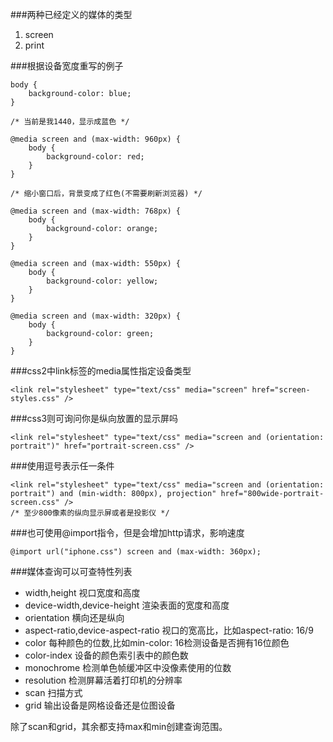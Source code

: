 ###两种已经定义的媒体的类型
1. screen
2. print

###根据设备宽度重写的例子

```
body {
	background-color: blue;
}

/* 当前是我1440，显示成蓝色 */

@media screen and (max-width: 960px) {
	body {
		background-color: red;
	}
}

/* 缩小窗口后，背景变成了红色(不需要刷新浏览器) */

@media screen and (max-width: 768px) {
	body {
		background-color: orange;
	}
}

@media screen and (max-width: 550px) {
	body {
		background-color: yellow;
	}
}

@media screen and (max-width: 320px) {
	body {
		background-color: green;
	}
}
```

###css2中link标签的media属性指定设备类型

```
<link rel="stylesheet" type="text/css" media="screen" href="screen-styles.css" />
```

###css3则可询问你是纵向放置的显示屏吗

```
<link rel="stylesheet" type="text/css" media="screen and (orientation: portrait")" href="portrait-screen.css" />
```

###使用逗号表示任一条件

```
<link rel="stylesheet" type="text/css" media="screen and (orientation: portrait") and (min-width: 800px), projection" href="800wide-portrait-screen.css" />
/* 至少800像素的纵向显示屏或者是投影仪 */
```

###也可使用@import指令，但是会增加http请求，影响速度

```
@import url("iphone.css") screen and (max-width: 360px);
```

###媒体查询可以可查特性列表

* width,height 视口宽度和高度
* device-width,device-height 渲染表面的宽度和高度
* orientation 横向还是纵向
* aspect-ratio,device-aspect-ratio 视口的宽高比，比如aspect-ratio: 16/9
* color 每种颜色的位数,比如min-color: 16检测设备是否拥有16位颜色
* color-index 设备的颜色索引表中的颜色数
* monochrome 检测单色帧缓冲区中没像素使用的位数
* resolution 检测屏幕活着打印机的分辨率
* scan 扫描方式
* grid 输出设备是网格设备还是位图设备

除了scan和grid，其余都支持max和min创建查询范围。

